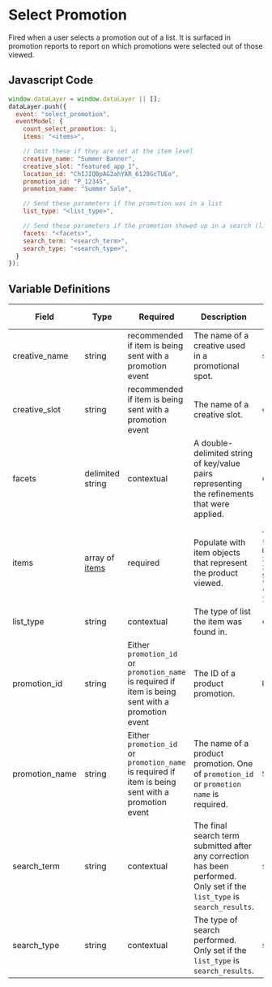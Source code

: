 # Select Promotion

Fired when a user selects a promotion out of a list. It is surfaced in promotion reports to report on which promotions were selected out of those viewed.

## Javascript Code

```js
window.dataLayer = window.dataLayer || [];
dataLayer.push({
  event: "select_promotion",
  eventModel: {
    count_select_promotion: 1,
    items: "<items>",

    // Omit these if they are set at the item level
    creative_name: "Summer Banner",
    creative_slot: "featured_app_1",
    location_id: "ChIJIQBpAG2ahYAR_6128GcTUEo",
    promotion_id: "P_12345",
    promotion_name: "Summer Sale",

    // Send these parameters if the promotion was in a list
    list_type: "<list_type>",

    // Send these parameters if the promotion showed up in a search (list_type="search_results")
    facets: "<facets>",
    search_term: "<search_term>",
    search_type: "<search_type>",
  }
});
```

## Variable Definitions

|Field|Type|Required|Description|Example|Pattern|Min Length|Max Length|Minimum|Maximum|Multiple Of|
| --- | --- | --- | --- | --- | --- | --- | --- | --- | --- | --- |
|creative_name|string|recommended if item is being sent with a promotion event|The name of a creative used in a promotional spot.|`summer_banner2`|
|creative_slot|string|recommended if item is being sent with a promotion event|The name of a creative slot.|`carousel1`|
|facets|delimited string|contextual|A double-delimited string of key/value pairs representing the refinements that were applied.|`category:Apparel~variant:green~featured_as:best_seller`|
|items|array of [items](/schemas/item.md)|required|Populate with item objects that represent the product viewed.|`[{item_id: "SKU_12345", item_name: "Stan and Friends Tee", affiliation: "Google Merchandise Store", coupon: "SUMMER_FUN", currency: "USD", discount: 2.22, index: 0, item_brand: "Google", item_category: "Apparel", item_category2: "Adult", item_category3: "Shirts", item_category4: "Crew", item_category5: "Short sleeve", item_list_id: "carousel", item_list_name: "Carousel", item_variant: "green", location_id: "ChIJIQBpAG2ahYAR_6128GcTUEo", price: 9.99, quantity: 1}]`
|list_type|string|contextual|The type of list the item was found in.|`cards, carousel, popular_products, search_results`|
|promotion_id|string|Either `promotion_id` or `promotion_name` is required if item is being sent with a promotion event|The ID of a product promotion.|`P_12345`|
|promotion_name|string|Either `promotion_id` or `promotion_name` is required if item is being sent with a promotion event|The name of a product promotion. One of `promotion_id` or `promotion name` is required.|`Summer 15OFF`|
|search_term|string|contextual|The final search term submitted after any correction has been performed. Only set if the `list_type` is `search_results`.|`shirts`|
|search_type|string|contextual|The type of search performed. Only set if the `list_type` is `search_results`.|`site,product,global`|